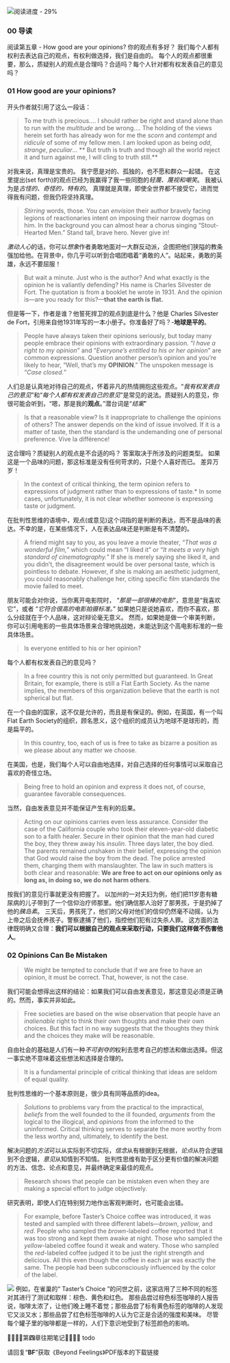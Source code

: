 

![阅读进度 - 29%](http://q14f5e3g9.bkt.clouddn.com/FpU6jdZ3S5LV_p4soIYc1NlSk49D)

### 00 导读
阅读第五章 - How good are your opinions? 你的观点有多好？
我们每个人都有权利去表达自己的观点，有权利做选择，我们是自由的。
每个人的观点都很重要，那么，质疑别人的观点是合理吗？合适吗？每个人针对都有权发表自己的意见吗？

### 01 How good are your opinions? 

开头作者就引用了这么一段话：
> To me truth is precious....
> I should rather be right and stand alone than to run with the *multitude* and be wrong....
> The holding of the views herein set forth has already won for me the *scorn* and *contempt* and *ridicule* of some of my fellow men. 
> I am looked upon as being *odd*, *strange*, *peculiar*...
>** But truth is truth and though all the world reject it and turn against me, I will cling to truth still.**

对我来说，真理是宝贵的。
我宁愿是对的、孤独的，也不愿和群众一起错。
在这里提出(set forth)的观点已经为我赢得了我一些同胞的*轻蔑、蔑视和嘲笑*。
我被认为是*古怪的、奇怪的，特有的*。
 真理就是真理，即使全世界都不接受它，进而觉得我有问题，但我仍将坚持真理。

> *Stirring* words, those. You can *envision* their author bravely facing legions of reactionaries intent on imposing their narrow dogmas on him. In the background you can almost hear a chorus singing “Stout-Hearted Men.” Stand tall, brave hero. Never give in!

*激动人心*的话，你可以*想象*作者勇敢地面对一大群反动派，企图把他们狭隘的教条强加给他。在背景中，你几乎可以听到合唱团唱着“勇敢的人”。站起来，勇敢的英雄，永远不要屈服！

> But wait a minute. Just who is the author? And what exactly is the opinion he is valiantly defending? His name is Charles Silvester de Fort. The quotation is from a booklet he wrote in 1931. And the opinion is—are you ready for this?—**that the earth is flat.**

但是等一下，作者是谁？他誓死捍卫的观点到底是什么？他是 Charles Silvester de Fort，引用来自他1931年写的一本小册子。你准备好了吗？-**地球是平的**。

> People have always taken their opinions seriously, but today many people embrace their opinions with extraordinary passion. “*I have a right to my opinion*” and “*Everyone’s entitled to his or her opinion*” are common expressions. Question another person’s opinion and you’re likely to hear, “Well, that’s my **OPINION**.” The unspoken message is “*Case closed.*”

人们总是认真地对待自己的观点，怀着非凡的热情拥抱这些观点。“*我有权发表自己的意见*”和“*每个人都有权发表自己的意见*”是常见的说法。质疑别人的意见，你很可能会听到，“嗯，那是我的**观点**。”潜台词是“*结案*”

> Is that a reasonable view? Is it inappropriate to challenge the opinions of others? 
> The answer depends on the kind of issue involved. 
> If it is a matter of taste, then the standard is the undemanding one of personal preference.
> Vive la différence!

这合理吗？质疑别人的观点是不合适的吗？
答案取决于所涉及的问题类型。
如果这是一个品味的问题，那这标准是没有任何苛求的，只是个人喜好而已。
差异万岁！

> In the context of critical thinking, the term opinion refers to expressions of judgment rather than to expressions of taste.* In some cases, unfortunately, it is not clear whether someone is expressing taste or judgment.

在批判性思维的语境中，观点(或意见)这个词指的是判断的表达，而不是品味的表达。不幸的是，在某些情况下，人在表达品味还是判断是有不清楚的。

> A friend might say to you, as you leave a movie theater, 
> “*That was a wonderful film,*” which could mean “I liked it” or 
> “*It meets a very high standard of cinematography.*” 
> If she is merely saying she liked it, and you didn’t, the disagreement would be over personal taste, which is pointless to debate. 
> However, if she is making an aesthetic judgment, you could reasonably challenge her, citing specific film standards the movie failed to meet.

朋友可能会对你说，当你离开电影院时，
“*那是一部很棒的电影*”，意思是“我喜欢它”，或者
“*它符合很高的电影拍摄标准。*”
如果她只是说她喜欢，而你不喜欢，那么分歧就在于个人品味，这对辩论毫无意义。
然而，如果她是做一个审美判断，你可以引用电影的一些具体场景来合理地挑战她，未能达到这个高电影标准的一些具体场景。

> Is everyone entitled to his or her opinion? 

每个人都有权发表自己的意见吗？

> In a free country this is not only permitted but guaranteed. In Great Britain, for example, there is still a Flat Earth Society. As the name implies, the members of this organization believe that the earth is not spherical but flat. 

在一个自由的国家，这不仅是允许的，而且是有保证的。例如，在英国，有一个叫 Flat Earth Society的组织，顾名思义，这个组织的成员认为地球不是球形的，而是扁平的。

> In this country, too, each of us is free to take as bizarre a position as we please about any matter we choose. 

在美国，也是，我们每个人可以自由地选择，对自己选择的任何事情可以采取自己喜欢的奇怪立场。

> Being free to hold an opinion and express it does not, of course, guarantee favorable consequences.

当然，自由发表意见并不能保证产生有利的后果。

> Acting on our opinions carries even less assurance. 
> Consider the case of the California couple who took their eleven-year-old diabetic son to a faith healer. Secure in their opinion that the man had cured the boy, they threw away his *insulin*. 
>Three days later, the boy died. The parents remained unshaken in their belief, expressing the opinion that God would raise the boy from the dead. The police arrested them, charging them with manslaughter.
>The law in such matters is both clear and reasonable: **We are free to act on our opinions only as long as, in doing so, we do not harm others**.

按我们的意见行事就更没有把握了。
以加州的一对夫妇为例，他们把11岁患有糖尿病的儿子带到了一个信仰治疗师那里。他们确信那人治好了那男孩，于是扔掉了他的*胰岛素*。
三天后，男孩死了，他们的父母对他们的信仰仍然毫不动摇，认为上帝之后会抚养孩子。警察逮捕了他们，指控他们犯有过失杀人罪。
这方面的法律既明确又合理：**我们可以根据自己的观点来采取行动，只要我们这样做不伤害他人**。

### 02 Opinions Can Be Mistaken

>We might be tempted to conclude that if we are free to have an opinion, it must be correct. That, however, is not the case.

我们可能会想得出这样的结论：如果我们可以自由发表意见，那这意见必须是正确的。然而，事实并非如此。

>Free societies are based on the wise observation that people have an *inalienable* right to think their own thoughts and make their own choices. But this fact in no way suggests that the thoughts they think and the choices they make will be reasonable.

自由社会的基础是人们有一种*不可剥夺的*权利去思考自己的想法和做出选择。但这一事实绝不意味着这些想法和选择是合理的。

>It is a fundamental principle of critical thinking that ideas are seldom of equal quality.

批判性思维的一个基本原则是，很少具有同等品质的idea。

> *Solutions* to problems vary from the practical to the impractical, *beliefs* from the well founded to the ill founded, *arguments* from the logical to the illogical, and *opinions* from the informed to the uninformed. 
>Critical thinking serves to separate the more worthy from the less worthy and, ultimately, to identify the best.

解决问题的*方法*可以从实际到不切实际，*信念*从有根据到无根据，*论点*从符合逻辑到不合逻辑，*意见*从知情到不知情。
批判性思维有助于区分更有价值的解决问题的方法、信念、论点和意见，并最终确定来最佳的观点。

>Research shows that people can be mistaken even when they are making a special effort to judge objectively. 

研究表明，即使人们在特别努力地作出客观判断时，也可能会出错。

> For example, before Taster’s Choice coffee was introduced, it was tested and sampled with three different labels—*brown*, *yellow*, and *red*. 
> People who sampled the *brown*-labeled coffee reported that it was too strong and kept them awake at night. Those who sampled the *yellow*-labeled coffee found it weak and watery. Those who sampled the *red*-labeled coffee judged it to be just the right strength and delicious. 
> All this even though the coffee in each jar was exactly the same. The people had been subconsciously influenced by the color of the label.

![](http://q14f5e3g9.bkt.clouddn.com/FtXrf7nXvtAPkOohaT1koEI7wVpZ)
例如，在雀巢的“ Taster’s Choice ”的问世之前，这家店用了三种不同的标签对其进行了测试和取样：棕色、黄色和红色。
那些品尝过棕色标签咖啡的人报告说，咖啡太浓了，让他们晚上睡不着觉；那些品尝了标有黄色标签的咖啡的人发现它又淡又水；那些品尝了红色标签咖啡的人认为它正是合适的强度和美味。
尽管每个罐子里的咖啡都是一样的，人们下意识地受到了标签颜色的影响。

📄📄📄📄第**四**章往期笔记📄📄📄📄
todo

请回复“**BF**”获取《Beyond Feelings》PDF版本的下载链接


